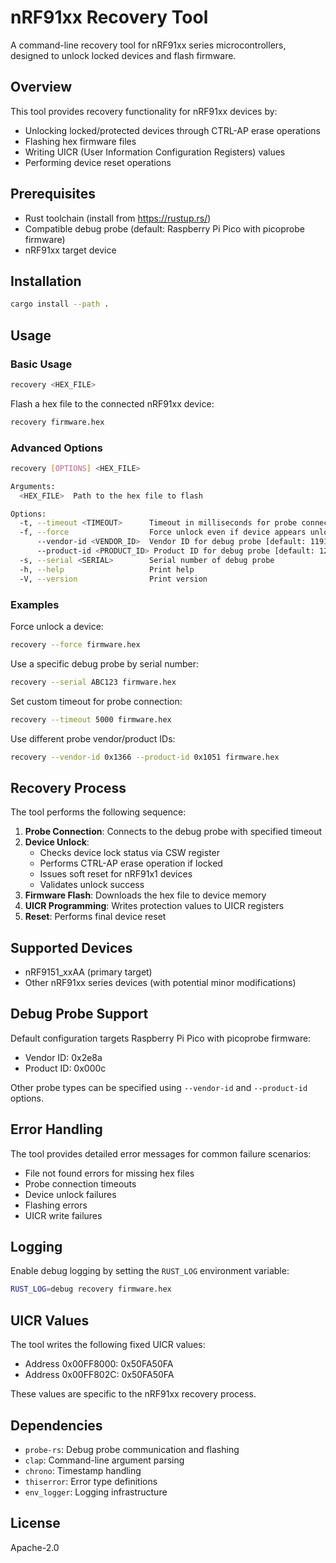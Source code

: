 # nRF91xx Recovery Tool

A command-line recovery tool for nRF91xx series microcontrollers, designed to unlock locked devices and flash firmware.

## Overview

This tool provides recovery functionality for nRF91xx devices by:
- Unlocking locked/protected devices through CTRL-AP erase operations
- Flashing hex firmware files 
- Writing UICR (User Information Configuration Registers) values
- Performing device reset operations

## Prerequisites

- Rust toolchain (install from https://rustup.rs/)
- Compatible debug probe (default: Raspberry Pi Pico with picoprobe firmware)
- nRF91xx target device

## Installation

```bash
cargo install --path .
```

## Usage

### Basic Usage

```bash
recovery <HEX_FILE>
```

Flash a hex file to the connected nRF91xx device:

```bash
recovery firmware.hex
```

### Advanced Options

```bash
recovery [OPTIONS] <HEX_FILE>

Arguments:
  <HEX_FILE>  Path to the hex file to flash

Options:
  -t, --timeout <TIMEOUT>      Timeout in milliseconds for probe connection [default: 2000]
  -f, --force                  Force unlock even if device appears unlocked
      --vendor-id <VENDOR_ID>  Vendor ID for debug probe [default: 11914]
      --product-id <PRODUCT_ID> Product ID for debug probe [default: 12]
  -s, --serial <SERIAL>        Serial number of debug probe
  -h, --help                   Print help
  -V, --version                Print version
```

### Examples

Force unlock a device:
```bash
recovery --force firmware.hex
```

Use a specific debug probe by serial number:
```bash
recovery --serial ABC123 firmware.hex
```

Set custom timeout for probe connection:
```bash
recovery --timeout 5000 firmware.hex
```

Use different probe vendor/product IDs:
```bash
recovery --vendor-id 0x1366 --product-id 0x1051 firmware.hex
```

## Recovery Process

The tool performs the following sequence:

1. **Probe Connection**: Connects to the debug probe with specified timeout
2. **Device Unlock**: 
   - Checks device lock status via CSW register
   - Performs CTRL-AP erase operation if locked
   - Issues soft reset for nRF91x1 devices
   - Validates unlock success
3. **Firmware Flash**: Downloads the hex file to device memory
4. **UICR Programming**: Writes protection values to UICR registers
5. **Reset**: Performs final device reset

## Supported Devices

- nRF9151_xxAA (primary target)
- Other nRF91xx series devices (with potential minor modifications)

## Debug Probe Support

Default configuration targets Raspberry Pi Pico with picoprobe firmware:
- Vendor ID: 0x2e8a
- Product ID: 0x000c

Other probe types can be specified using `--vendor-id` and `--product-id` options.

## Error Handling

The tool provides detailed error messages for common failure scenarios:
- File not found errors for missing hex files
- Probe connection timeouts
- Device unlock failures
- Flashing errors
- UICR write failures

## Logging

Enable debug logging by setting the `RUST_LOG` environment variable:

```bash
RUST_LOG=debug recovery firmware.hex
```

## UICR Values

The tool writes the following fixed UICR values:
- Address 0x00FF8000: 0x50FA50FA
- Address 0x00FF802C: 0x50FA50FA

These values are specific to the nRF91xx recovery process.

## Dependencies

- `probe-rs`: Debug probe communication and flashing
- `clap`: Command-line argument parsing  
- `chrono`: Timestamp handling
- `thiserror`: Error type definitions
- `env_logger`: Logging infrastructure

## License

Apache-2.0